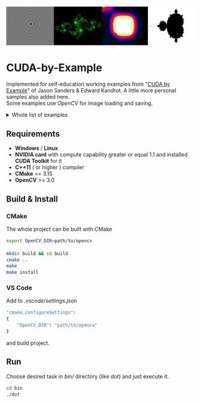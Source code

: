 ![](data/doc/collage.png)
# CUDA-by-Example

Implemented for self-education working examples from "[CUDA by Example](https://developer.nvidia.com/cuda-example)" of Jason Sanders & Edward Kandrot. A little more personal samples also added here.</br>
Some examples use *OpenCV* for image loading and saving.

<details>
<summary>Whole list of examples</summary>
<br>
    <ul>
        <li>Dot product</li>
        <li>Matmul</li>
        <li>Julia set</li>
        <li>Mandelbrot set</li>
        <li>Ray tracing</li>
        <li>Ripple</li>
        <li>Heat transfer</li>
        <li>Histogram</li>
        <li>Grayscale</li>
        <li>UnifiedMemory</li>
    </ul>
<br><br>
</details>

## Requirements
- **Windows** / **Linux**
- **NVIDIA card** with compute capability greater or equal 1.1 and installed **CUDA Toolkit** for it
- **C++11** ( or higher ) compiler
- **CMake** >= 3.15
- **OpenCV** >= 3.0

## Build & Install

### CMake

The whole project can be built with CMake

```bash
export OpenCV_DIR=path/to/opencv

mkdir build && cd build
cmake ..
make
make install
```

### VS Code

Add to *.vscode/settings.json*

```bash
"cmake.configureSettings": 
{
    "OpenCV_DIR": "path/to/opencv"
}
```

and build project.

## Run
Choose desired task in *bin/* directory (like *dot*) and just execute it.
```bash
cd bin
./dot
```